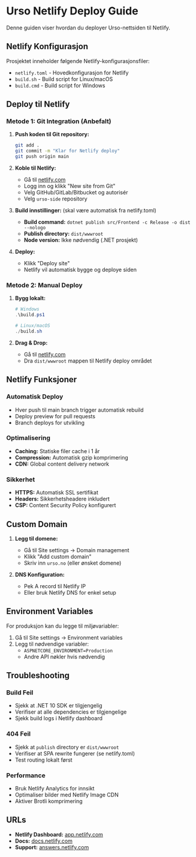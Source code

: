 # Urso Netlify Deploy Guide

Denne guiden viser hvordan du deployer Urso-nettsiden til Netlify.

## Netlify Konfigurasjon

Prosjektet inneholder følgende Netlify-konfigurasjonsfiler:

- `netlify.toml` - Hovedkonfigurasjon for Netlify
- `build.sh` - Build script for Linux/macOS
- `build.cmd` - Build script for Windows

## Deploy til Netlify

### Metode 1: Git Integration (Anbefalt)

1. **Push koden til Git repository:**

   ```bash
   git add .
   git commit -m "Klar for Netlify deploy"
   git push origin main
   ```

2. **Koble til Netlify:**
   - Gå til [netlify.com](https://netlify.com)
   - Logg inn og klikk "New site from Git"
   - Velg GitHub/GitLab/Bitbucket og autorisér
   - Velg `urso-side` repository

3. **Build innstillinger:** (skal være automatisk fra netlify.toml)
   - **Build command:** `dotnet publish src/Frontend -c Release -o dist --nologo`
   - **Publish directory:** `dist/wwwroot`
   - **Node version:** Ikke nødvendig (.NET prosjekt)

4. **Deploy:**
   - Klikk "Deploy site"
   - Netlify vil automatisk bygge og deploye siden

### Metode 2: Manual Deploy

1. **Bygg lokalt:**

   ```powershell
   # Windows
   .\build.ps1
   
   # Linux/macOS
   ./build.sh
   ```

2. **Drag & Drop:**
   - Gå til [netlify.com](https://netlify.com)
   - Dra `dist/wwwroot` mappen til Netlify deploy området

## Netlify Funksjoner

### Automatisk Deploy

- Hver push til main branch trigger automatisk rebuild
- Deploy preview for pull requests
- Branch deploys for utvikling

### Optimalisering

- **Caching:** Statiske filer cache i 1 år
- **Compression:** Automatisk gzip komprimering  
- **CDN:** Global content delivery network

### Sikkerhet

- **HTTPS:** Automatisk SSL sertifikat
- **Headers:** Sikkerhetsheadere inkludert
- **CSP:** Content Security Policy konfigurert

## Custom Domain

1. **Legg til domene:**
   - Gå til Site settings → Domain management
   - Klikk "Add custom domain"
   - Skriv inn `urso.no` (eller ønsket domene)

2. **DNS Konfiguration:**
   - Pek A record til Netlify IP
   - Eller bruk Netlify DNS for enkel setup

## Environment Variables

For produksjon kan du legge til miljøvariabler:

1. Gå til Site settings → Environment variables
2. Legg til nødvendige variabler:
   - `ASPNETCORE_ENVIRONMENT=Production`
   - Andre API nøkler hvis nødvendig

## Troubleshooting

### Build Feil

- Sjekk at .NET 10 SDK er tilgjengelig
- Verifiser at alle dependencies er tilgjengelige
- Sjekk build logs i Netlify dashboard

### 404 Feil

- Sjekk at `publish` directory er `dist/wwwroot`
- Verifiser at SPA rewrite fungerer (se netlify.toml)
- Test routing lokalt først

### Performance

- Bruk Netlify Analytics for innsikt
- Optimaliser bilder med Netlify Image CDN
- Aktiver Brotli komprimering

## URLs

- **Netlify Dashboard:** [app.netlify.com](https://app.netlify.com)
- **Docs:** [docs.netlify.com](https://docs.netlify.com)
- **Support:** [answers.netlify.com](https://answers.netlify.com)
